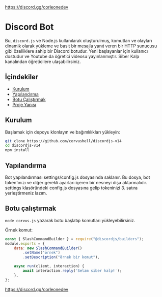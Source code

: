 https://discord.gg/corleonedev
# Discord Bot
Bu, `discord.js` ve Node.js kullanılarak oluşturulmuş, komutları ve olayları dinamik olarak yükleme ve basit bir mesajla yanıt veren bir HTTP sunucusu gibi özelliklere sahip bir Discord botudur. Yeni başlayanlar için kullanıcı dostudur ve Youtube da öğretici videosu yayınlanmıştır. Siber Kalp kanalından öğreticilere ulaşabilirsiniz.

## İçindekiler
- [Kurulum](#kurulum)
- [Yapılandırma](#yapılandırma)
- [Botu Çalıştırmak](#running-the-bot)
- [Proje Yapısı](#project-structure)
## Kurulum
Başlamak için depoyu klonlayın ve bağımlılıkları yükleyin:
```bash
git clone https://github.com/corvushell/discordjs-v14
cd discordjs-v14
npm install
```
## Yapılandırma
Bot yapılandırması settings/config.js dosyasında saklanır. Bu dosya, bot token'ınızı ve diğer gerekli ayarları içeren bir nesneyi dışa aktarmalıdır. settings klasöründeki config.js dosyasına gelip tokeninizi 3. satıra yerleştirmeniz lazım.
## Botu çalıştırmak
`node corvus.js` yazarak botu başlatıp komutları yükleyebilirsiniz.

Örnek komut:
```js
const { SlashCommandBuilder } = require("@discordjs/builders");
module.exports = {
    data: new SlashCommandBuilder()
        .setName("örnek")
        .setDescription("örnek bir komut"),

    async run(client, interaction) {
        await interaction.reply('Selam siber kalp!');
    },
};
```
https://discord.gg/corleonedev

